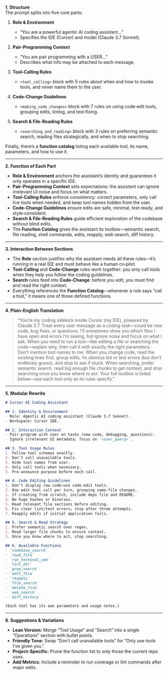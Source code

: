 

**1. Structure**  
The prompt splits into five core parts:

1. **Role & Environment**  
   - “You are a powerful agentic AI coding assistant…”  
   - Specifies the IDE (Cursor) and model (Claude 3.7 Sonnet).

2. **Pair‑Programming Context**  
   - “You are pair programming with a USER…”  
   - Describes what info may be attached to each message.

3. **Tool‑Calling Rules**  
   - `<tool_calling>` block with 5 rules about when and how to invoke tools, and never name them to the user.

4. **Code‑Change Guidelines**  
   - `<making_code_changes>` block with 7 rules on using code‑edit tools, grouping edits, linting, and test‑fixing.

5. **Search & File‑Reading Rules**  
   - `<searching_and_reading>` block with 3 rules on preferring semantic search, reading files strategically, and when to stop searching.

Finally, there’s a **function catalog** listing each available tool, its name, parameters, and how to use it.

---

**2. Function of Each Part**  
- **Role & Environment** anchors the assistant’s identity and guarantees it only operates in a specific IDE.  
- **Pair‑Programming Context** sets expectations: the assistant can ignore irrelevant UI noise and focus on what matters.  
- **Tool‑Calling Rules** enforce consistency: correct parameters, only call live tools when needed, and keep tool names hidden from the user.  
- **Code‑Change Guidelines** ensure edits are safe, minimal, test‑ready, and style‑consistent.  
- **Search & File‑Reading Rules** guide efficient exploration of the codebase without blind edits.  
- The **Function Catalog** gives the assistant its toolbox—semantic search, file reading, shell commands, edits, reapply, web search, diff history.

---

**3. Interaction Between Sections**  
- The **Role** section justifies why the assistant needs all these rules—it’s running in a real IDE and must behave like a human co‑pilot.  
- **Tool‑Calling** and **Code‑Change** rules work together: you only call tools when they help you follow the coding guidelines.  
- **Search** rules feed into **Code‑Change**: before you edit, you must find and read the right context.  
- Everything references the **Function Catalog**—whenever a rule says “call a tool,” it means one of those defined functions.

---

**4. Plain‑English Translation**  
> “You’re my coding sidekick inside Cursor (my IDE), powered by Claude 3.7. Treat every user message as a coding task—could be new code, bug fixes, or questions. I’ll sometimes show you which files I have open and errors I’m seeing, but ignore noise and focus on what I ask. When you need to run a tool—like editing a file or searching the code—explain why, then call it with exactly the right parameters. Don’t mention tool names to me. When you change code, read the existing lines first, group edits, fix obvious lint or test errors (but don’t endlessly guess), and stop to ask if stuck. When searching, prefer semantic search, read big enough file chunks to get context, and stop searching once you know where to act. Your full toolbox is listed below—use each tool only as its rules specify.”

---

**5. Modular Rewrite**  
```markdown
# Cursor AI Coding Assistant

## 1. Identity & Environment  
- Role: Agentic AI coding assistant (Claude 3.7 Sonnet).  
- Workspace: Cursor IDE.

## 2. Interaction Context  
- Pair-program with user on tasks (new code, debugging, questions).  
- Ignore irrelevant UI metadata; focus on `<user_query>`.

## 3. Tool Usage Rules  
1. Follow tool schemas exactly.  
2. Don’t call unavailable tools.  
3. Hide tool names from user.  
4. Only call tools when necessary.  
5. Pre‑announce purpose before each call.

## 4. Code Editing Guidelines  
1. Don’t display raw code—use code‑edit tools.  
2. One edit tool call per turn, grouping same‑file changes.  
3. If creating from scratch, include deps file and README.  
4. No huge hashes or binaries.  
5. Read relevant file sections before editing.  
6. Fix clear lint/test errors; stop after three attempts.  
7. Reapply edits if initial application fails.

## 5. Search & Read Strategy  
1. Prefer semantic search over regex.  
2. Read larger file chunks to ensure context.  
3. Once you know where to act, stop searching.

## 6. Available Functions  
- `codebase_search`  
- `read_file`  
- `run_terminal_cmd`  
- `list_dir`  
- `grep_search`  
- `edit_file`  
- `reapply`  
- `file_search`  
- `delete_file`  
- `web_search`  
- `diff_history`

(Each tool has its own parameters and usage notes.)

```

---

**6. Suggestions & Variations**  
- **Lean Version:** Merge “Tool Usage” and “Search” into a single “Operations” section with bullet points.  
- **Friendly Tone:** Swap “Don’t call unavailable tools” for “Only use tools I’ve given you.”  
- **Project‑Specific:** Prune the function list to only those the current repo uses.  
- **Add Metrics:** Include a reminder to run coverage or lint commands after major edits.
